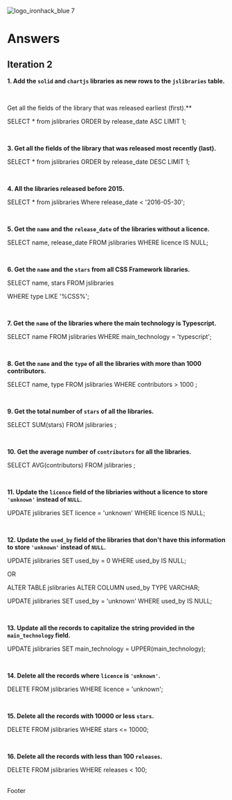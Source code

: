 ![logo_ironhack_blue 7](https://user-images.githubusercontent.com/23629340/40541063-a07a0a8a-601a-11e8-91b5-2f13e4e6b441.png)

# Answers

## Iteration 2

**1. Add the `solid` and `chartjs` libraries as new rows to the `jslibraries` table.**

<!-- Your Query Goes Here -->

<br>

Get all the fields of the library that was released earliest (first).**

<!-- Your Query Goes Here -->
SELECT * from jslibraries
ORDER by release_date ASC
LIMIT 1;

<br>

**3. Get all the fields of the library that was released most recently (last).**

<!-- Your Query Goes Here -->
SELECT * from jslibraries
ORDER by release_date DESC
LIMIT 1;

<br>

**4. All the libraries released before 2015.**

<!-- Your Query Goes Here -->
SELECT * from jslibraries
Where release_date < '2016-05-30';

<br>

**5. Get the `name` and the `release_date` of the libraries without a licence.**

<!-- Your Query Goes Here -->
SELECT name, release_date FROM jslibraries
WHERE licence IS NULL;

<br>

**6. Get the `name` and the `stars` from all CSS Framework libraries.**

<!-- Your Query Goes Here -->
SELECT name, stars FROM jslibraries

WHERE type LIKE '%CSS%';

<br>

**7. Get the `name` of the libraries where the main technology is Typescript.**

<!-- Your Query Goes Here -->
SELECT name FROM jslibraries
WHERE main_technology = 'typescript';

<br>

**8. Get the `name` and the `type` of all the libraries with more than 1000 contributors.**

<!-- Your Query Goes Here -->
SELECT name, type FROM jslibraries
WHERE contributors > 1000
;

<br>

**9. Get the total number of `stars` of all the libraries.**

<!-- Your Query Goes Here -->
SELECT SUM(stars) FROM jslibraries
;

<br>

**10. Get the average number of `contributors` for all the libraries.**

<!-- Your Query Goes Here -->
SELECT AVG(contributors) FROM jslibraries
;

<br>

**11. Update the `licence` field of the libriaries without a licence to store `'unknown'` instead of `NULL`.**

<!-- Your Query Goes Here -->
UPDATE jslibraries
SET licence = 'unknown'
WHERE licence IS NULL;

<br>

**12. Update the `used_by` field of the libraries that don't have this information to store `'unknown'` instead of `NULL`.**

<!-- Your Query Goes Here -->
UPDATE jslibraries
SET used_by = 0
WHERE used_by IS NULL;

OR 

ALTER TABLE jslibraries
ALTER COLUMN used_by TYPE VARCHAR;

UPDATE jslibraries
SET used_by = 'unknown'
WHERE used_by IS NULL;

<br>

**13. Update all the records to capitalize the string provided in the `main_technology` field.**

<!-- Your Query Goes Here -->
UPDATE jslibraries
SET main_technology = UPPER(main_technology);

<br>

**14. Delete all the records where `licence` is `'unknown'`.**

<!-- Your Query Goes Here -->
DELETE FROM jslibraries
WHERE licence = 'unknown';

<br>

**15. Delete all the records with 10000 or less `stars`.**

<!-- Your Query Goes Here -->
DELETE FROM jslibraries
WHERE stars <= 10000;

<br>

**16. Delete all the records with less than 100 `releases`.**

<!-- Your Query Goes Here -->
DELETE FROM jslibraries
WHERE releases < 100;

<br>
Footer
